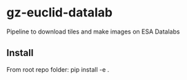 # gz-euclid-datalab
Pipeline to download tiles and make images on ESA Datalabs


## Install

From root repo folder:
    pip install -e .

